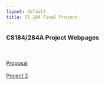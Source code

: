 ```yaml
---
layout: default
title: CS 184 Final Project 
---
```


<h3>CS184/284A Project Webpages</h3>
<br /><br />
<a href="/proposal/">Proposal</a>
<br /><br />
<a href="/proj2/">Project 2</a>

<script>
  var links = document.body.getElementsByTagName("a");
  var a = window.location.href.indexOf(".io");
  var repo_name = window.location.href.substring(a + 3);
  for (var i = 0; i < links.length; i++) {
    var link = links[i];
    var actual_name = link.href.substring(link.href.indexOf(".io") + 4);
    link.href = repo_name + actual_name;
  }
</script>